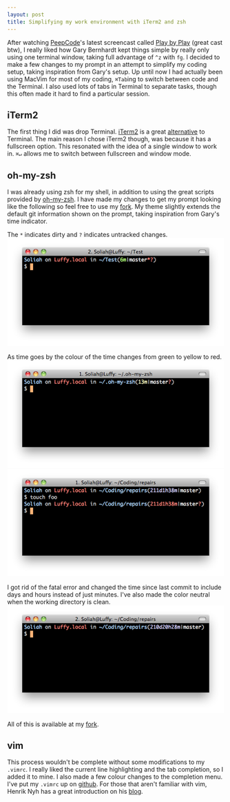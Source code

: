 ```yaml
---
layout: post
title: Simplifying my work environment with iTerm2 and zsh
---
```


After watching [PeepCode](http://www.peepcode.com)'s latest screencast called [Play by Play](http://peepcode.com/products/play-by-play-bernhardt) (great cast btw), I really liked how Gary Bernhardt kept things simple by really only using one terminal window, taking full advantage of `^z` with `fg`. I decided to make a few changes to my prompt in an attempt to simplify my coding setup, taking inspiration from Gary's setup. Up until now I had actually been using MacVim for most of my coding, `⌘Tab`ing to switch between code and the Terminal. I also used lots of tabs in Terminal to separate tasks, though this often made it hard to find a particular session.

## iTerm2

The first thing I did was drop Terminal. [iTerm2](http://code.google.com/p/iterm2/) is a great [alternative](http://sites.google.com/site/iterm2home/iterm2-vs-terminal-app) to Terminal. The main reason I chose iTerm2 though, was because it has a fullscreen option. This resonated with the idea of a single window to work in. `⌘↵` allows me to switch between fullscreen and window mode.

## oh-my-zsh

I was already using zsh for my shell, in addition to using the great scripts provided by [oh-my-zsh](https://github.com/robbyrussell/oh-my-zsh). I have made my changes to get my prompt looking like the following so feel free to use my [fork](https://github.com/Soliah/oh-my-zsh). My theme slightly extends the default git information shown on the prompt, taking inspiration from Gary's time indicator. 

The `*` indicates dirty and `?` indicates untracked changes. <img src="/images/posts/2011-01-28-001.png" />

As time goes by the colour of the time changes from green to yellow to red. <img src="/images/posts/2011-01-28-003.png" /> <img src="/images/posts/2011-01-28-004.png" />

I got rid of the fatal error and changed the time since last commit to include days and hours instead of just minutes. I've also made the color neutral when the working directory is clean. <img src="/images/posts/2011-01-28-002.png" />

All of this is available at my [fork](https://github.com/Soliah/oh-my-zsh).

## vim

This process wouldn't be complete without some modifications to my `.vimrc`. I really liked the current line highlighting and the tab completion, so I added it to mine. I also made a few colour changes to the completion menu. I've put my `.vimrc` up on [github](https://github.com/Soliah/dotfiles). For those that aren't familiar with vim, Henrik Nyh has a great introduction on his [blog](http://henrik.nyh.se/2011/01/textmate-to-vim-with-training-wheels).
